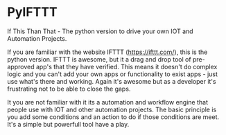 # PyIFTTT
If This Than That - The python version to drive your own IOT and Automation Projects. 

If you are familiar with the website IFTTT (https://ifttt.com/),  this is the python version. IFTTT is awesome, but it a drag and drop tool of pre-approved app's that they have verified. This means it doesn't do complex logic and you can't add your own apps or functionality to exist apps - just use what's there and working. Again it's awesome but as a developer it's frustrating not to be able to close the gaps.

It you are not familiar with it its a automation and workflow engine that people use with IOT and other automation projects. The basic principle is you add some conditions and an action to do if those conditions are meet. It's a simple but powerfull tool have a play.


